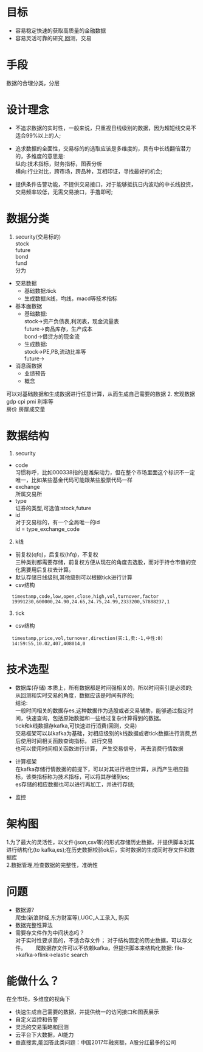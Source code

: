 # 目标
* 容易稳定快速的获取高质量的金融数据
* 容易灵活可靠的研究,回测，交易

# 手段  
数据的合理分类，分层

# 设计理念  
* 不追求数据的实时性，一般来说，只重视日线级别的数据，因为超短线交易不适合99%以上的人;  
* 追求数据的全面性，交易标的的选取应该是多维度的，具有中长线翻倍潜力的，多维度的意思是:  
  纵向:技术指标，财务指标，图表分析  
  横向:行业对比，跨市场，跨品种，互相印证，寻找最好的机会;  

* 提供条件告警功能，不提供交易接口，对于能够抵抗日内波动的中长线投资，交易频率较低，无需交易接口，手撸即可;  

# 数据分类
1. security(交易标的)  
stock  
future  
bond  
fund  
分为
  * 交易数据  
    * 基础数据:tick  
    * 生成数据:k线，均线，macd等技术指标
  * 基本面数据  
    * 基础数据:  
      stock->资产负债表,利润表，现金流量表  
      future->商品库存，生产成本  
      bond->借贷方的现金流
    * 生成数据:  
      stock->PE,PB,流动比率等  
      future->
  * 消息面数据  
    * 业绩预告  
    * 概念  　

  可以对基础数据和生成数据进行任意计算，从而生成自己需要的数据
2. 宏观数据  
gdp cpi pmi 利率等  
房价 房屋成交量  

# 数据结构
1. security  
  * code  
    习惯称呼，比如000338指的是潍柴动力，但在整个市场里面这个标识不一定唯一，比如某些基金代码可能跟某些股票代码一样
  * exchange  
    所属交易所  
  * type  
    证券的类型,可选值:stock,future
  * id  
      对于交易标的，有一个全局唯一的id  
      id = type_exchange_code
2. k线  
  * 前复权(qfq)，后复权(hfq)，不复权  
    三种类别都需要存储，前复权方便从现在的角度去选股，而对于持仓市值的变化需要用后复权去计算。  
  * 默认存储日线级别,其他级别可以根据tick进行计算  
  * csv结构
```
  timestamp,code,low,open,close,high,vol,turnover,factor
  19991230,600000,24.90,24.65,24.75,24.99,2333200,57888237,1
```
3. tick
  * csv结构  
```
  timestamp,price,vol,turnover,direction(买:1,卖:-1,中性:0)
  14:59:55,10.02,407,408014,0
```

# 技术选型
* 数据库(存储)
本质上，所有数据都是时间强相关的，所以时间索引是必须的;从回测和实时交易的角度，数据应该是时间有序的;  
结论:  
一般时间相关的数据存es,这种数据作为选股或者交易辅助，能够通过指定时间，快速查询，包括原始数据和一些经过复杂计算得到的数据。  
tick和k线数据存kafka,可快速进行消费(回测，交易)  
交易框架可以以kafka为基础，对相应级别的k线数据或者tick数据进行消费,然后使用时间相关函数查询指标， 进行交易  
也可以使用时间相关函数进行计算， 产生交易信号， 再去消费行情数据  

* 计算框架  
在kafka存储行情数据的前提下，可以对其进行相应计算，从而产生相应指标，该类指标称为技术指标，可以将其存储到es;  
es存储的相应数据也可以进行再加工，并进行存储;  

* 监控

# 架构图
1.为了最大的灵活性，以文件(json,csv等)的形式存储历史数据，并提供脚本对其进行结构化(to kafka,es);在历史数据校验ok后，实时数据的生成同时存文件和数据库  
2.数据管理,检查数据的完整性，准确性  

# 问题　　
* 数据源?  
爬虫(新浪财经,东方财富等),UGC,人工录入, 购买
* 数据完整性算法  
* 需要存文件作为中间状态吗？  
对于实时性要求高的，不适合存文件；
对于结构固定的历史数据，可以存文件。　　
爬数据存文件可以不依赖kafka，但提供脚本来结构化数据:
file->kafka->flink->elastic search

#  能做什么？
在全市场，多维度的视角下
* 快速生成自己需要的数据，并提供统一的访问接口和图表展示  
* 自定义监控和告警  
* 灵活的交易策略和回测  
* 云平台下大数据，AI能力
* 垂直搜索,能回答此类问题：中国2017年融资额，A股分红最多的公司
